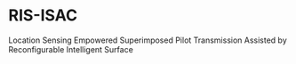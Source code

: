 # RIS-ISAC
Location Sensing Empowered Superimposed Pilot Transmission Assisted by Reconfigurable Intelligent Surface
